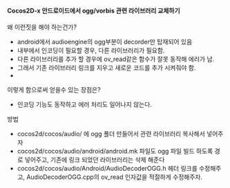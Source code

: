 #### Cocos2D-x 안드로이드에서 ogg/vorbis 관련 라이브러리 교체하기

왜 이런짓을 해야 하는건가?

- android에서 audioengine의 ogg부분이 decorder만 탑재되어 있음
- 내부에서 인코딩이 필요할 경우, 다른 라이브러리가 필요함.
- 다른 라이브러리를 추가 할 경우에 ov_read같은 함수가 잘못 동작해 에러가 남. 
- 그래서 기존 라이브러리 링크를 지우고 새로운 코드를 추가 시켜줘야 함. 
- 

이렇게 함으로써 얻을수 있는 장점은?

- 인코딩 기능도 동작하고 에러 처리도 일어나지 않는다. 

방법

- cocos2d/cocos/audio/ 에 ogg 폴더 만들어서 관련 라이브러리 복사해서 넣어주자
-  cocos2d/cocos/audio/android/android.mk 파일도 ogg 파일 빌드 하도록 경로 넣어주고, 기존에 링크 되었던 라이브러리는 삭제 해준다
-  cocos2d/cocos/audio/Android/AudioDecoderOGG.h 헤더 링크를 수정해주고, AudioDecoderOGG.cpp의 ov_read 인자값을 적절하게 수정해주자. 




#### 





